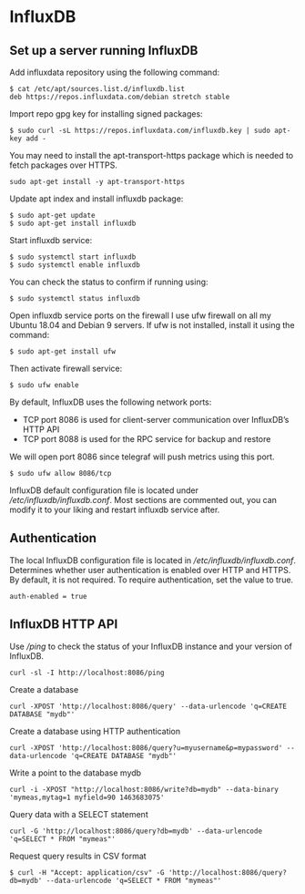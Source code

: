 # InfluxDB

## Set up a server running InfluxDB

Add influxdata repository using the following command:
```
$ cat /etc/apt/sources.list.d/influxdb.list
deb https://repos.influxdata.com/debian stretch stable
```
Import repo gpg key for installing signed packages:
```
$ sudo curl -sL https://repos.influxdata.com/influxdb.key | sudo apt-key add -
```
You may need to install the apt-transport-https package which is needed to fetch packages over HTTPS.
```
sudo apt-get install -y apt-transport-https
```
Update apt index and install influxdb package:
```
$ sudo apt-get update
$ sudo apt-get install influxdb
```
Start influxdb service:
```
$ sudo systemctl start influxdb
$ sudo systemctl enable influxdb
```
You can check the status to confirm if running using:
```
$ sudo systemctl status influxdb
```
Open influxdb service ports on the firewall
I use ufw firewall on all my Ubuntu 18.04 and Debian 9 servers. 
If ufw is not installed, install it using the command:
```
$ sudo apt-get install ufw
```
Then activate firewall service:
```
$ sudo ufw enable
```
By default, InfluxDB uses the following network ports:
* TCP port 8086 is used for client-server communication over InfluxDB’s HTTP API
* TCP port 8088 is used for the RPC service for backup and restore

We will open port 8086 since telegraf will push metrics using this port.
```
$ sudo ufw allow 8086/tcp
```
InfluxDB default configuration file is located under _/etc/influxdb/influxdb.conf_. 
Most sections are commented out, you can modify it to your liking and restart influxdb service after.


## Authentication
The local InfluxDB configuration file is located in _/etc/influxdb/influxdb.conf_.
Determines whether user authentication is enabled over HTTP and HTTPS. By default, it is not required. To require authentication, set the value to true.
```
auth-enabled = true
```


## InfluxDB HTTP API

Use _/ping_ to check the status of your InfluxDB instance and your version of InfluxDB.
```
curl -sl -I http://localhost:8086/ping
```
Create a database
```
curl -XPOST 'http://localhost:8086/query' --data-urlencode 'q=CREATE DATABASE "mydb"'
```
Create a database using HTTP authentication
```
curl -XPOST 'http://localhost:8086/query?u=myusername&p=mypassword' --data-urlencode 'q=CREATE DATABASE "mydb"'
```
Write a point to the database mydb
```
curl -i -XPOST "http://localhost:8086/write?db=mydb" --data-binary 'mymeas,mytag=1 myfield=90 1463683075'
```
Query data with a SELECT statement
```
curl -G 'http://localhost:8086/query?db=mydb' --data-urlencode 'q=SELECT * FROM "mymeas"'
```
Request query results in CSV format
```
$ curl -H "Accept: application/csv" -G 'http://localhost:8086/query?db=mydb' --data-urlencode 'q=SELECT * FROM "mymeas"'
```

